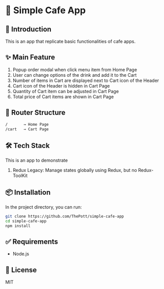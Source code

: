 # 🚀 Simple Cafe App

## 📖 Introduction
This is an app that replicate basic functionalities of cafe apps.

## ✨ Main Feature
1. Popup order modal when click menu item from Home Page
2. User can change options of the drink and add it to the Cart
3. Number of items in Cart are displayed next to Cart icon of the Header
4. Cart icon of the Header is hidden in Cart Page
5. Quantity of Cart item can be adjusted in Cart Page
6. Total price of Cart items are shown in Cart Page

## 🧭 Router Structure
``` bash
/       → Home Page
/cart   → Cart Page
```

## 🛠️ Tech Stack
This is an app to demonstrate
1. Redux Legacy: Manage states globally using Redux, but no Redux-ToolKit

## 📦 Installation
In the project directory, you can run:
```bash
git clone https://github.com/ThePott/simple-cafe-app
cd simple-cafe-app
npm install
```
## ✅ Requirements
* Node.js
## 📜 License
MIT